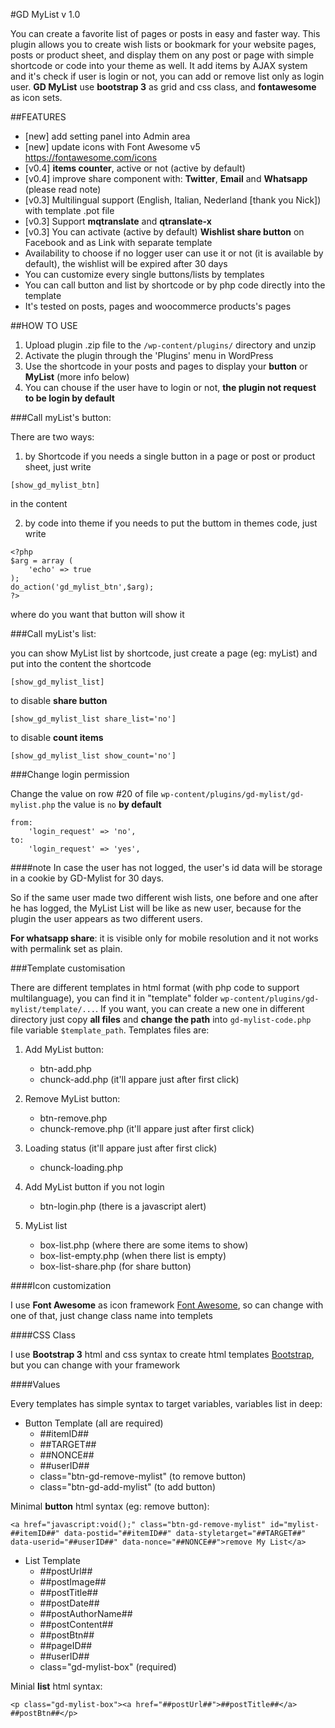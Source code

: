 #GD MyList v 1.0

You can create a favorite list of pages or posts in easy and faster way.
This plugin allows you to create wish lists or bookmark for your website pages, posts or product sheet, and display them on any post or page with simple shortcode or code into your theme as well.
It add items by AJAX system and it's check if user is login or not, you can add or remove list only as login user.
**GD MyList** use **bootstrap 3** as grid and css class, and **fontawesome** as icon sets.

##FEATURES

* [new] add setting panel into Admin area
* [new] update icons with Font Awesome v5 https://fontawesome.com/icons
* [v0.4] **items counter**, active or not (active by default)
* [v0.4] improve share component with: **Twitter**, **Email** and **Whatsapp** (please read note)
* [v0.3] Multilingual support (English, Italian, Nederland [thank you Nick]) with template .pot file
* [v0.3] Support **mqtranslate** and **qtranslate-x**
* [v0.3] You can activate (active by default) **Wishlist share button** on Facebook and as Link with separate template
* Availability to choose if no logger user can use it or not (it is available by default), the wishlist will be expired after 30 days
* You can customize every single buttons/lists by templates
* You can call button and list by shortcode or by php code directly into the template
* It's tested on posts, pages and woocommerce products's pages


##HOW TO USE

1. Upload plugin .zip file to the `/wp-content/plugins/` directory and unzip
2. Activate the plugin through the 'Plugins' menu in WordPress
3. Use the shortcode in your posts and pages to display your **button** or **MyList** (more info below)
4. You can chouse if the user have to login or not, **the plugin not request to be login by default**

###Call myList's button:

There are two ways:

1. by Shortcode
if you needs a single button in a page or post or product sheet, just write

```
[show_gd_mylist_btn]
```
in the content

2. by code into theme
if you needs to put the buttom in themes code, just write

```
<?php
$arg = array (
	'echo' => true
);
do_action('gd_mylist_btn',$arg);
?>
```
where do you want that button will show it

###Call myList's list:

you can show MyList list by shortcode, just create a page (eg: myList) and put into the content the shortcode

```
[show_gd_mylist_list]
```
to disable **share button**

```
[show_gd_mylist_list share_list='no']
```
to disable **count items**

```
[show_gd_mylist_list show_count='no']
```

###Change login permission

Change the value on row #20 of file  `wp-content/plugins/gd-mylist/gd-mylist.php` the value is `no` **by default**

```
from:
	'login_request' => 'no',
to:
	'login_request' => 'yes',
```
####note
In case the user has not logged, the user's id data will be storage in a cookie by GD-Mylist for 30 days.

So if the same user made two different wish lists, one before and one after he has logged, the MyList List will be like as new user, because for the plugin the user appears as two different users.

**For whatsapp share**: it is visible only for mobile resolution and it not works with permalink set as plain.

###Template customisation

There are different templates in html format (with php code to support multilanguage), you can find it in "template" folder `wp-content/plugins/gd-mylist/template/...`.
If you want, you can create a new one in different directory just copy **all files** and **change the path** into `gd-mylist-code.php` file variable `$template_path`.
Templates files are:

1. Add MyList button:
	* btn-add.php
	* chunck-add.php (it'll appare just after first click)

2. Remove MyList button:
	* btn-remove.php
	* chunck-remove.php (it'll appare just after first click)

3. Loading status (it'll appare just after first click)
	* chunck-loading.php

4. Add MyList button if you not login
	* btn-login.php (there is a javascript alert)

5. MyList list
	* box-list.php (where there are some items to show)
	* box-list-empty.php (when there list is empty)
	* box-list-share.php (for share button)

####Icon customization

I use **Font Awesome** as icon framework [Font Awesome](http://fortawesome.github.io/Font-Awesome/ "Font Awesome"), so can change with one of that, just change class name into templets

####CSS Class

I use **Bootstrap 3** html and css syntax to create html templates [Bootstrap](http://getbootstrap.com/ "Bootstrap"), but you can change with your framework

####Values

Every templates has simple syntax to target variables, variables list in deep:

* Button Template (all are required)
	* ##itemID##
	* ##TARGET##
	* ##NONCE##
	* ##userID##
	* class="btn-gd-remove-mylist" (to remove button)
	* class="btn-gd-add-mylist" (to add button)

Minimal **button** html syntax (eg: remove button):

`<a href="javascript:void();" class="btn-gd-remove-mylist" id="mylist-##itemID##" data-postid="##itemID##" data-styletarget="##TARGET##" data-userid="##userID##" data-nonce="##NONCE##">remove My List</a>`

* List Template
	* ##postUrl##
	* ##postImage##
	* ##postTitle##
	* ##postDate##
	* ##postAuthorName##
	* ##postContent##
	* ##postBtn##
	* ##pageID##
	* ##userID##
	* class="gd-mylist-box" (required)

Minial **list** html syntax:

`<p class="gd-mylist-box"><a href="##postUrl##">##postTitle##</a> ##postBtn##</p>`
